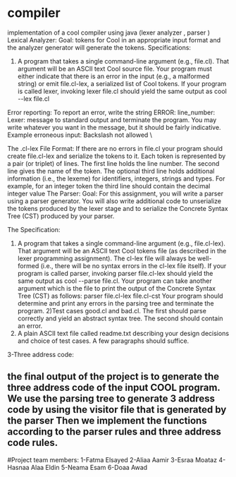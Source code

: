 # compiler
implementation of a cool compiler using java (lexer analyzer , parser )
Lexical Analyzer:
Goal:
tokens for Cool in an appropriate input format and the analyzer generator will generate the tokens.
Specifications:
1) A program that takes a single command-line argument (e.g., file.cl). That argument will be an ASCII text Cool source file. Your program must either indicate that there is an error in the input (e.g., a malformed string) or emit file.cl-lex, a serialized list of Cool tokens.
If your program is called lexer, invoking lexer file.cl should yield the same output as cool --lex file.cl

Error reporting:
To report an error, write the string ERROR: line_number: Lexer: message to standard output and terminate the program. You may write whatever you want in the message, but it should be fairly indicative. Example erroneous input:
Backslash not allowed \

The .cl-lex File Format:
If there are no errors in file.cl your program should create file.cl-lex and serialize the tokens to it. Each token is represented by a pair (or triplet) of lines. The first line holds the line number. The second line gives the name of the token. The optional third line holds additional information (i.e., the lexeme) for identifiers, integers, strings and types. For example, for an integer token the third line should contain the decimal integer value
The Parser:
Goal:
For this assignment, you will write a parser using a parser generator.
You will also write additional code to unserialize the tokens produced by the lexer stage and to serialize the Concrete Syntax Tree (CST) produced by your parser.

The Specification:
1) A program that takes a single command-line argument (e.g., file.cl-lex). That argument will be an ASCII text Cool tokens file (as described in the lexer programming assignment). The cl-lex file will always be well-formed (i.e., there will be no syntax errors in the cl-lex file itself).
If your program is called parser, invoking parser file.cl-lex should yield the same output as cool --parse file.cl.
Your program can take another argument which is the file to print the output of the Concrete Syntax Tree (CST) as follows: parser file.cl-lex file.cl-cst
Your program should determine and print any errors in the parsing tree and terminate the program.
2)Test cases good.cl and bad.cl. The first should parse correctly and yield an abstract syntax tree. The second should contain an error.
3) A plain ASCII text file called readme.txt describing your design decisions and choice of test cases. A few paragraphs should suffice.

3-Three address code:

the final output of the project is to generate the three address code of the input COOL program.
We use the parsing tree to generate 3 address code by using the visitor file that is generated by the parser
Then we implement the functions according to the parser rules and three address code rules.  
-------------
#Project team members:
1-Fatma Elsayed
2-Aliaa Aamir
3-Esraa Moataz
4-Hasnaa Alaa Eldin
5-Neama Esam
6-Doaa Awad

